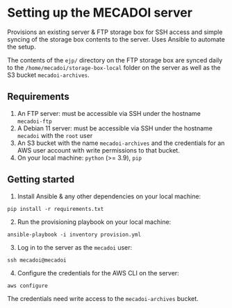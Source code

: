 # Setting up the MECADOI server

Provisions an existing server & FTP storage box for SSH access and simple syncing of the storage box contents to the server. Uses Ansible to automate the setup.

The contents of the `ejp/` directory on the FTP storage box are synced daily to the `/home/mecadoi/storage-box-local` folder on the server as well as the S3 bucket `mecadoi-archives`.

## Requirements

1. An FTP server: must be accessible via SSH under the hostname `mecadoi-ftp`
2. A Debian 11 server: must be accessible via SSH under the hostname `mecadoi` with the `root` user
3. An S3 bucket with the name `mecadoi-archives` and the credentials for an AWS user account with write permissions to that bucket.
4. On your local machine: `python` (>= 3.9), `pip`

## Getting started

1. Install Ansible & any other dependencies on your local machine:

```
pip install -r requirements.txt
```

2. Run the provisioning playbook on your local machine:

```
ansible-playbook -i inventory provision.yml
```

3. Log in to the server as the `mecadoi` user:

```
ssh mecadoi@mecadoi
```

4. Configure the credentials for the AWS CLI on the server:

```
aws configure
```

The credentials need write access to the `mecadoi-archives` bucket.
